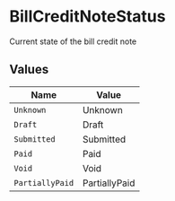 # BillCreditNoteStatus

Current state of the bill credit note


## Values

| Name            | Value           |
| --------------- | --------------- |
| `Unknown`       | Unknown         |
| `Draft`         | Draft           |
| `Submitted`     | Submitted       |
| `Paid`          | Paid            |
| `Void`          | Void            |
| `PartiallyPaid` | PartiallyPaid   |